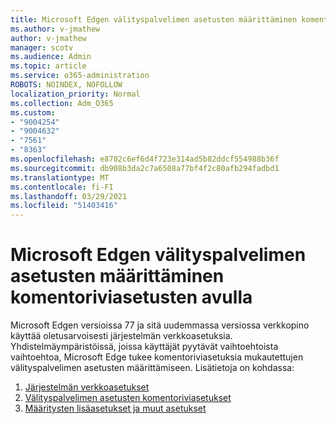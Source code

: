 ```yaml
---
title: Microsoft Edgen välityspalvelimen asetusten määrittäminen komentoriviasetusten avulla
ms.author: v-jmathew
author: v-jmathew
manager: scotv
ms.audience: Admin
ms.topic: article
ms.service: o365-administration
ROBOTS: NOINDEX, NOFOLLOW
localization_priority: Normal
ms.collection: Adm_O365
ms.custom:
- "9004254"
- "9004632"
- "7561"
- "8363"
ms.openlocfilehash: e8702c6ef6d4f723e314ad5b82ddcf554988b36f
ms.sourcegitcommit: db908b3da2c7a6508a77bf4f2c80afb294fadbd1
ms.translationtype: MT
ms.contentlocale: fi-FI
ms.lasthandoff: 03/29/2021
ms.locfileid: "51403416"
---
```

# <a name="use-command-line-options-to-configure-proxy-settings-in-microsoft-edge"></a>Microsoft Edgen välityspalvelimen asetusten määrittäminen komentoriviasetusten avulla

Microsoft Edgen versioissa 77 ja sitä uudemmassa versiossa verkkopino käyttää oletusarvoisesti järjestelmän verkkoasetuksia. Yhdistelmäympäristöissä, joissa käyttäjät pyytävät vaihtoehtoista vaihtoehtoa, Microsoft Edge tukee komentoriviasetuksia mukautettujen välityspalvelimen asetusten määrittämiseen. Lisätietoja on kohdassa:

1. [Järjestelmän verkkoasetukset](https://go.microsoft.com/fwlink/?linkid=2133962)
2. [Välityspalvelimen asetusten komentoriviasetukset](https://go.microsoft.com/fwlink/?linkid=2134292)
3. [Määritysten lisäasetukset ja muut asetukset](https://go.microsoft.com/fwlink/?linkid=2134293)
